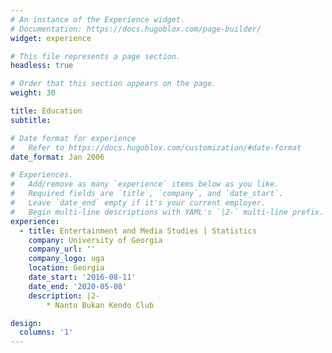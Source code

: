 ```yaml
---
# An instance of the Experience widget.
# Documentation: https://docs.hugoblox.com/page-builder/
widget: experience

# This file represents a page section.
headless: true

# Order that this section appears on the page.
weight: 30

title: Education
subtitle:

# Date format for experience
#   Refer to https://docs.hugoblox.com/customization/#date-format
date_format: Jan 2006

# Experiences.
#   Add/remove as many `experience` items below as you like.
#   Required fields are `title`, `company`, and `date_start`.
#   Leave `date_end` empty if it's your current employer.
#   Begin multi-line descriptions with YAML's `|2-` multi-line prefix.
experience:
  - title: Entertainment and Media Studies | Statistics
    company: University of Georgia
    company_url: ''
    company_logo: uga
    location: Georgia
    date_start: '2016-08-11'
    date_end: '2020-05-08'
    description: |2-
        * Nanto Bukan Kendo Club

design:
  columns: '1'
---
```

